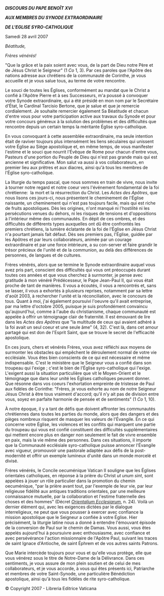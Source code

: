 ***DISCOURS DU PAPE BENOÎT XVI***

***AUX MEMBRES DU SYNODE EXTRAORDINAIRE***

***DE L'EGLISE SYRO-CATHOLIQUE***

Samedi 28 avril 2007

*Béatitude,*

*Frères vénérés!*

"Que la grâce et la paix soient avec vous, de la part de Dieu notre Père et de Jésus Christ le Seigneur" (1 *Co* 1, 3). Par ces paroles que l'Apôtre des nations adresse aux chrétiens de la communauté de Corinthe, je vous accueille et je vous salue tous, au terme de votre rencontre.

Le souci de toutes les Églises, conformément au mandat que le Christ a confié à l'Apôtre Pierre et à ses Successeurs, m'a poussé à convoquer votre Synode extraordinaire, qui a été présidé en mon nom par le Secrétaire d'État, le Cardinal Tarcisio Bertone, que je salue et que je remercie cordialement. Je souhaite remercier également Sa Béatitude et chacun d'entre vous pour votre participation active aux travaux du Synode et pour votre concours généreux à la solution des problèmes et des difficultés que rencontre depuis un certain temps la méritante Église syro-catholique.

En vous convoquant à cette assemblée extraordinaire, ma seule intention était de raviver toujours plus intensément les liens séculaires qui unissent votre Église au Siège apostolique et, en même temps, de vous manifester l'estime et le souci que nourrit l'Évêque de Rome pour chacun d'entre vous, Pasteurs d'une portion du Peuple de Dieu qui n'est pas grande mais qui est ancienne et significative. Mon salut va aussi à vos collaborateurs, en premier lieu aux prêtres et aux diacres, ainsi qu'à tous les membres de l'Église syro-catholique.

La liturgie du temps pascal, que nous sommes en train de vivre, nous invite à tourner notre regard et notre coeur vers l'événement fondamental de la foi chrétienne:  la mort et la résurrection du Christ. Les *Actes des Apôtres*, que nous lisons ces jours-ci, nous présentent le cheminement de l'Église naissante, un cheminement qui n'est pas toujours facile, mais qui est riche de fruits apostoliques. Dès les origines, n'ont manqué ni l'hostilité ni les persécutions venues du dehors, ni les risques de tensions et d'oppositions à l'intérieur même des communautés. En dépit de ces ombres, et des difficultés de différents types auxquelles ont dû être confrontés les premiers chrétiens, la lumière éclatante de la foi de l'Église en Jésus Christ n'a pourtant jamais fait défaut. Dès ses premiers pas, l'Église, guidée par les Apôtres et par leurs collaborateurs, animée par un courage extraordinaire et par une force intérieure, a su con-server et faire grandir le trésor précieux de l'unité et de la communion, au delà des différences de personnes, de langues et de cultures.

Frères vénérés, alors que se termine le Synode extraordinaire auquel vous avez pris part, conscient des difficultés qui vous ont préoccupés durant toutes ces années et que vous cherchez à surmonter, je pense avec gratitude à mon vénéré Prédécesseur, le Pape Jean-Paul II, qui vous était proche de tant de manières. Il vous a écoutés, il vous a rencontrés et, sans se lasser, il vous a exhortés à plusieurs reprises, notamment par sa lettre d'août 2003, à rechercher l'unité et la réconciliation, avec le concours de tous. Quant à moi, j'ai également poursuivi l'oeuvre qu'il avait entreprise, par ma lettre d'octobre 2005, puisque je suis profondément convaincu qu'aujourd'hui, comme à l'aube du christianisme, chaque communauté est appelée à offrir un témoignage clair de fraternité. Il est émouvant de lire dans les *Actes des Apôtres* que "la multitude de ceux qui avaient adhéré à la foi avait un seul coeur et une seule âme" (4, 32). C'est là, dans cet amour partagé qui est don de l'Esprit Saint, que se trouve le secret de l'efficacité apostolique.

En ces jours, chers et vénérés Frères, vous avez réfléchi aux moyens de surmonter les obstacles qui empêchent le déroulement normal de votre vie ecclésiale. Vous êtes bien conscients de ce qui est nécessaire et même indispensable. C'est le ministère que le Seigneur vous a confié dans son troupeau qui l'exige ; c'est le bien de l'Église syro-catholique qui l'exige. L'exigent aussi la situation particulière que vit le Moyen-Orient et le témoignage que dans leur unité les Églises catholiques peuvent donner. Que résonne dans vos coeurs l'exhortation empreinte de tristesse de Paul aux fidèles de Corinthe: "Frères, je vous exhorte au nom de notre Seigneur Jésus Christ à être tous vraiment d'accord; qu'il n'y ait pas de division entre vous, soyez en parfaite harmonie de pensée et de sentiments" (1 *Co* 1, 10).

À notre époque, il y a tant de défis que doivent affronter les communautés chrétiennes dans toutes les parties du monde, alors que des dangers et des pièges nombreux risquent de masquer les valeurs de l'Évangile. En ce qui concerne votre Église, les violences et les conflits qui marquent une partie du troupeau qui vous est confié constituent des difficultés supplémentaires qui mettent encore plus en danger non seulement le fait de vivre ensemble en paix, mais la vie même des personnes. Dans ces situations, il importe que la Communauté ecclésiale syro-catholique puisse annoncer l'Évangile avec vigueur, promouvoir une pastorale adaptée aux défis de la post-modernité et offrir un exemple lumineux d'unité dans un monde morcelé et divisé.

Frères vénérés, le Concile oecuménique Vatican II souligne que les Églises orientales catholiques, en réponse à la prière du Christ *ut unum sint*, sont appelées à jouer un rôle particulier dans la promotion du chemin oecuménique, "par la prière avant tout, par l'exemple de leur vie, par leur religieuse fidélité aux antiques traditions orientales, par une meilleure connaissance mutuelle, par la collaboration et l'estime fraternelle des choses et des hommes" (Décret *[Orientalium Ecclesiarum](http://www.vatican.va/archive/hist_councils/ii_vatican_council/documents/vat-ii_decree_19641121_orientalium-ecclesiarum_fr.html)*, n. 24). Voilà un dernier élément qui, avec les exigences dictées par le dialogue interreligieux, ne peut que vous pousser à exercer avec confiance la mission apostolique que le Seigneur a confiée à votre Église. Hier précisément, la liturgie latine nous a donné à entendre l'émouvant épisode de la conversion de Paul sur le chemin de Damas. Vous aussi, vous êtes appelés aujourd'hui à poursuivre avec enthousiasme, avec confiance et avec persévérance l'action missionnaire de l'Apôtre Paul, suivant les traces de saint Ignace d'Antioche, de saint Éphrem et de vos autres saints Patrons.

Que Marie intercède toujours pour vous et qu'elle vous protège, elle que vous vénérez sous le titre de Notre-Dame de la Délivrance. Dans ces sentiments, je vous assure de mon plein soutien et de celui de mes collaborateurs, et je vous accorde, à vous qui êtes présents ici, Patriarche et membres de votre Saint-Synode, une particulière Bénédiction apostolique, ainsi qu'à tous les fidèles de rite syro-catholique.

© Copyright 2007 - Libreria Editrice Vaticana